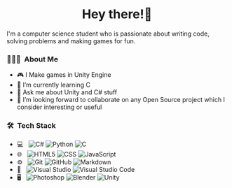 <h1 align="center">Hey there!👋 </h1>

I'm a computer science student who is passionate about writing code, solving problems and making games for fun.

<h3> 👨🏻‍💻 &nbsp;About Me </h3>

- 🎮 I Make games in Unity Engine
- 🌱 I’m currently learning C
- 💬 Ask me about Unity and C# stuff
- 👯 I’m looking forward to collaborate on any Open Source project which I consider interesting or useful

<h3> 🛠 &nbsp;Tech Stack</h3>

- 💻 &nbsp;
  ![C#](https://img.shields.io/badge/-Csharp-333333?style=flat&logo=csharp)
  ![Python](https://img.shields.io/badge/-Python-333333?style=flat&logo=python)
  ![C](https://img.shields.io/badge/-C-333333?style=flat&logo=C%2B%2B&logoColor=00599C)
- 🌐 &nbsp;
  ![HTML5](https://img.shields.io/badge/-HTML5-333333?style=flat&logo=HTML5)
  ![CSS](https://img.shields.io/badge/-CSS-333333?style=flat&logo=CSS3&logoColor=1572B6)
  ![JavaScript](https://img.shields.io/badge/-JavaScript-333333?style=flat&logo=javascript)
- ⚙️ &nbsp;
  ![Git](https://img.shields.io/badge/-Git-333333?style=flat&logo=git)
  ![GitHub](https://img.shields.io/badge/-GitHub-333333?style=flat&logo=github)
  ![Markdown](https://img.shields.io/badge/-Markdown-333333?style=flat&logo=markdown)
- 🔧 &nbsp;
  ![Visual Studio](https://img.shields.io/badge/-Visual%20Studio-333333?style=flat&logo=visual-studio&logoColor=8300cf)
  ![Visual Studio Code](https://img.shields.io/badge/-Visual%20Studio%20Code-333333?style=flat&logo=visual-studio-code&logoColor=007ACC)
- 🖥 &nbsp;
  ![Photoshop](https://img.shields.io/badge/-Photoshop-333333?style=flat&logo=adobe-photoshop)
  ![Blender](https://img.shields.io/badge/-Blender-333333?style=flat&logo=blender)
  ![Unity](https://img.shields.io/badge/-Unity-333333?style=flat&logo=unity&logoColor=007ACC)
<!--
**ookii-tsuki/ookii-tsuki** is a ✨ _special_ ✨ repository because its `README.md` (this file) appears on your GitHub profile.

Here are some ideas to get you started:

- 🎮 I Make games in Unity Engine
- 🌱 I’m currently learning C
- 💬 Ask me about Unity and C# stuff
- 👯 I’m looking forward to collaborate on any Open Source project which I consider interesting or useful
- 📫 How to reach me: ...
-->
